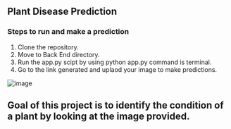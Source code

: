 ## **Plant Disease Prediction**

### Steps to run and make a prediction
1. Clone the repository.
2. Move to Back End directory.
3. Run the app.py scipt by using python app.py command is terminal.
4. Go to the link generated and uplaod your image to make predictions.

![image](https://user-images.githubusercontent.com/54211313/124752695-ce313180-df45-11eb-9126-78b1f6760030.png)

## Goal of this project is to identify the condition of a plant by looking at the image provided.
